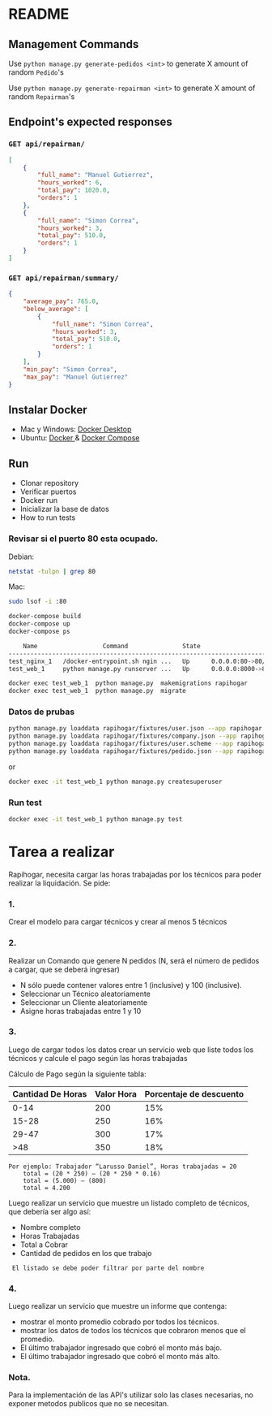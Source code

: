 # README #

## Management Commands
Use `python manage.py generate-pedidos <int>` to generate X amount of random `Pedido`'s 

Use `python manage.py generate-repairman <int>` to generate X amount of random `Repairman`'s

## Endpoint's expected responses
### ```GET api/repairman/```
```json
[
    {
        "full_name": "Manuel Gutierrez",
        "hours_worked": 6,
        "total_pay": 1020.0,
        "orders": 1
    },
    {
        "full_name": "Simon Correa",
        "hours_worked": 3,
        "total_pay": 510.0,
        "orders": 1
    }
]
```

### ```GET api/repairman/summary/```
```json
{
    "average_pay": 765.0,
    "below_average": [
        {
            "full_name": "Simon Correa",
            "hours_worked": 3,
            "total_pay": 510.0,
            "orders": 1
        }
    ],
    "min_pay": "Simon Correa",
    "max_pay": "Manuel Gutierrez"
}
```

## Instalar Docker

* Mac y Windows: [Docker Desktop](https://www.docker.com/products/docker-desktop)
* Ubuntu: [ Docker ](https://www.digitalocean.com/community/tutorials/how-to-install-and-use-docker-on-ubuntu-20-04-es) & [Docker Compose](https://docs.docker.com/compose/install/)


## Run
* Clonar repository
* Verificar puertos
* Docker run
* Inicializar la base de datos 
* How to run tests

### Revisar si el puerto 80 esta ocupado. 

Debian:
```bash
netstat -tulpn | grep 80
```
Mac:
```bash
sudo lsof -i :80
```
```bash
docker-compose build
docker-compose up
docker-compose ps

    Name                  Command               State                    Ports                  
------------------------------------------------------------------------------------------------
test_nginx_1   /docker-entrypoint.sh ngin ...   Up      0.0.0.0:80->80/tcp,:::80->80/tcp        
test_web_1     python manage.py runserver ...   Up      0.0.0.0:8000->8000/tcp,:::8000->8000/tcp
```

```bash
docker exec test_web_1  python manage.py  makemigrations rapihogar
docker exec test_web_1  python manage.py  migrate
```
### Datos de prubas 
```bash
python manage.py loaddata rapihogar/fixtures/user.json --app rapihogar.user
python manage.py loaddata rapihogar/fixtures/company.json --app rapihogar.company
python manage.py loaddata rapihogar/fixtures/user.scheme --app rapihogar.scheme
python manage.py loaddata rapihogar/fixtures/pedido.json --app rapihogar.pedido
```
or 
```bash
docker exec -it test_web_1 python manage.py createsuperuser
```
### Run test ###

```bash
docker exec -it test_web_1 python manage.py test
```
# Tarea a realizar #
Rapihogar, necesita cargar las horas trabajadas por los técnicos  para poder realizar la liquidación. Se pide:

### 1. ###
Crear el modelo para cargar técnicos y crear al menos 5 técnicos

### 2. ###
Realizar un Comando que genere N pedidos  (N, será el número de pedidos a cargar, que se deberá ingresar)

* N sólo puede contener valores entre 1 (inclusive) y 100 (inclusive).
* Seleccionar un Técnico aleatoriamente
* Seleccionar un Cliente  aleatoriamente
* Asigne horas trabajadas entre 1 y 10

### 3. ###
Luego de cargar todos los datos crear un servicio web que liste todos los técnicos y calcule el pago según las horas trabajadas 

Cálculo de Pago según la siguiente tabla:

| Cantidad De Horas | Valor Hora  | Porcentaje de descuento  |
| --------   | -------- | -------- |
|  0-14 | 200 | 15% |
| 15-28 | 250 | 16% |
| 29-47 | 300 | 17% |
|  >48 | 350 | 18% |

	
	Por ejemplo: Trabajador “Larusso Daniel”, Horas trabajadas = 20
		total = (20 * 250) – (20 * 250 * 0.16)
		total = (5.000) – (800)
		total = 4.200
		
Luego realizar un servicio que muestre un listado completo de técnicos, que debería ser algo así:

* Nombre completo 
* Horas Trabajadas  
* Total a Cobrar
* Cantidad de pedidos en los que trabajo

```
 El listado se debe poder filtrar por parte del nombre 
```
### 4. ###
Luego realizar un servicio que muestre un informe que contenga:

* mostrar el monto promedio cobrado por todos los técnicos.
* mostrar los datos de todos los técnicos que cobraron menos que el promedio.
* El último trabajador ingresado que cobró el monto más bajo.
* El último trabajador ingresado que cobró el monto más alto.

### Nota. ### 

Para la implementación de las API's utilizar solo las clases necesarias, no exponer metodos publicos que no se necesitan.
